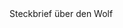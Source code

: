<!DOCTYPE html>
<html lang="de">
  <head>
    <meta charset="utf-8" />
    <title>Videospiele als Suchtmittel</title>
    <meta name="Familienname" content ="Wichtige erste Infos">
  </head>
  <body>
   Steckbrief über den Wolf
  </body>
</html>
